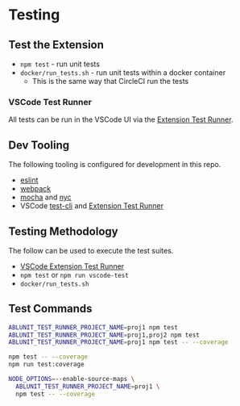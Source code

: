# Testing

## Test the Extension

* `npm test` - run unit tests
* `docker/run_tests.sh` - run unit tests within a docker container
  * This is the same way that CircleCI run the tests

### VSCode Test Runner

All tests can be run in the VSCode UI via the [Extension Test Runner](https://marketplace.visualstudio.com/items?itemName=ms-vscode.extension-test-runner).

<!--

## Install and Run

This is a smoke test that confirms the packaged extension is functional.  This runs twice - once with the current version of VSCode and once with the insiders version.  If the insiders run fails it indicates we might have a problem with the next release of VSCode.

```
cd dummy-ext
npm run compile
npm run test:install-and-run
```
-->

## Dev Tooling

The following tooling is configured for development in this repo.

* [eslint](https://typescript-eslint.io/)
* [webpack](https://webpack.js.org/)
* [mocha](https://mochajs.org/) and [nyc](https://github.com/istanbuljs/nyc)
* VSCode [test-cli](https://github.com/microsoft/vscode-test-cli) and [Extension Test Runner](https://github.com/microsoft/vscode-extension-test-runner)

<!--
## Commands that should always pass
docker/docker-build.sh
docker/run_tests.sh
docker/run_tests.sh -i
docker/run_tests.sh -d
docker/run_tests.sh -o 12.2
docker/run_tests.sh -o 12.2 -i
docker/run_tests.sh -o 12.2 -d
docker/run_tests.sh -P
-->

## Testing Methodology

The follow can be used to execute the test suites.

* [VSCode Extension Test Runner](https://github.com/istanbuljs/nyc)
* `npm test` or `npm run vscode-test`
* `docker/run_tests.sh`

## Test Commands

```bash
ABLUNIT_TEST_RUNNER_PROJECT_NAME=proj1 npm test
ABLUNIT_TEST_RUNNER_PROJECT_NAME=proj1,proj2 npm test
ABLUNIT_TEST_RUNNER_PROJECT_NAME=proj1 npm test -- --coverage

npm test -- --coverage
npm run test:coverage

NODE_OPTIONS=--enable-source-maps \
  ABLUNIT_TEST_RUNNER_PROJECT_NAME=proj1 \
  npm test -- --coverage
```
